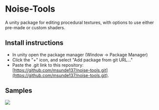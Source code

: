 # Noise-Tools
A unity package for editing procedural textures, with options to use either pre-made or custom shaders.

## Install instructions

- In unity open the package manager (Window -> Package Manager)
- Click the "+" icon, and select "Add package from git URL..."
- Paste the .git link to this repository: 
[https://github.com/msunde137/noise-tools.git](https://github.com/msunde137/noise-tools.git).

## Samples

[<img src="https://github.com/msunde137/noise-tools/blob/master/Samples~/Textures/NoiseTexture2D.png">](http://github.com/msunde137)
